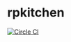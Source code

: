 # rpkitchen

[![Circle CI](https://circleci.com/gh/klarstrup/rpkitchen.svg?style=svg&circle-token=d3a494f2c0b4b5c5ed8a1e461b896cf6508370db)](https://circleci.com/gh/klarstrup/rpkitchen)
